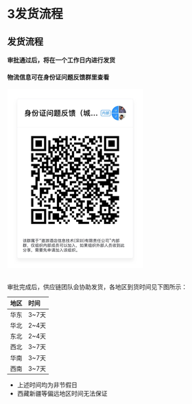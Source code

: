 # 3发货流程

## 发货流程

#### 审批通过后，将在一个工作日内进行发货

#### 物流信息可在身份证问题反馈群里查看

![](../../.gitbook/assets/image%20%28480%29.png)

## 

审批完成后，供应链团队会协助发货，各地区到货时间见下图所示：

| 地区 | 时间 |
| :--- | :--- |
| 华东 | 3~7天 |
| 华北 | 2~4天 |
| 东北 | 2~4天 |
| 西北 | 3~7天 |
| 华南 | 3~7天 |
| 西南 | 3~7天 |

* 上述时间均为非节假日
* 西藏新疆等偏远地区时间无法保证

